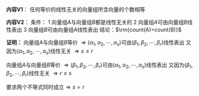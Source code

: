 **内容V1**：
任何等价的线性无关的向量组所含向量的个数相等

**内容V2**：
条件：
1 向量组$A$与向量组$B$都是线性无关的
2 向量组$A$可由向量组$B$线性表出
3 向量组$B$可由向量组$A$线性表出
结论：$\rm{count(A)=count(B)}$

**证明：**
向量组$A$与向量组$B$等价
$\Rightarrow(\alpha_1,\alpha_2,\cdots,\alpha_s)$可由$(\beta_1,\beta_2,\cdots,\beta_r)$线性表出
又因为$(\alpha_1,\alpha_2,\cdots,\alpha_s)$线性无关
$\Rightarrow s\leq r$

向量组$A$与向量组$B$等价
$\Rightarrow(\beta_1,\beta_2,\cdots,\beta_r)$可由$(\alpha_1,\alpha_2,\cdots,\alpha_s)$线性表出
又因为$(\beta_1,\beta_2,\cdots,\beta_r)$线性无关
$\Rightarrow r\leq s$

要求两个不等式同时成立$\Rightarrow s=r$